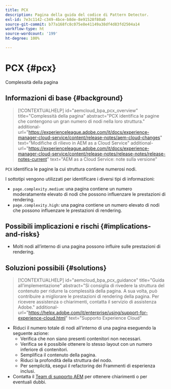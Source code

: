 ```yaml
---
title: PCX
description: Pagina della guida del codice di Pattern Detector.
exl-id: 7e3c1142-c349-4bce-b8de-8e91528f80a0
source-git-commit: b77a168fc8c075e8e41149a38df4d83fd2504a14
workflow-type: ht
source-wordcount: '199'
ht-degree: 100%

---
```


# PCX {#pcx}

Complessità della pagina

## Informazioni di base {#background}

>[!CONTEXTUALHELP]
>id="aemcloud_bpa_pcx_overview"
>title="Complessità della pagina"
>abstract="PCX identifica le pagine che contengono un gran numero di nodi nella loro struttura."
>additional-url="https://experienceleague.adobe.com/it/docs/experience-manager-cloud-service/content/release-notes/aem-cloud-changes" text="Modifiche di rilievo in AEM as a Cloud Service"
>additional-url="https://experienceleague.adobe.com/it/docs/experience-manager-cloud-service/content/release-notes/release-notes/release-notes-current" text="AEM as a Cloud Service: note sulla versione"

`PCX` identifica le pagine la cui struttura contiene numerosi nodi.

I sottotipi vengono utilizzati per identificare i diversi tipi di informazioni:

* `page.complexity.medium`: una pagina contiene un numero moderatamente elevato di nodi che possono influenzare le prestazioni di rendering.
* `page.complexity.high`: una pagina contiene un numero elevato di nodi che possono influenzare le prestazioni di rendering.

## Possibili implicazioni e rischi {#implications-and-risks}

* Molti nodi all’interno di una pagina possono influire sulle prestazioni di rendering.

## Soluzioni possibili {#solutions}

>[!CONTEXTUALHELP]
>id="aemcloud_bpa_pcx_guidance"
>title="Guida all’implementazione"
>abstract="Si consiglia di rivedere la struttura del contenuto per ridurre la complessità della pagina. A sua volta, può contribuire a migliorare le prestazioni di rendering della pagina. Per ricevere assistenza o chiarimenti, contatta il servizio di assistenza Adobe."
>additional-url="https://helpx.adobe.com/it/enterprise/using/support-for-experience-cloud.html" text="Supporto Experience Cloud"

* Riduci il numero totale di nodi all’interno di una pagina eseguendo la seguente azione:
   * Verifica che non siano presenti contenitori non necessari.
   * Verifica se è possibile ottenere lo stesso layout con un numero inferiore di contenitori.
   * Semplifica il contenuto della pagina.
   * Riduci la profondità della struttura del nodo.
   * Per semplicità, esegui il refactoring dei Frammenti di esperienza inclusi.
* Contatta il [Team di supporto AEM](https://helpx.adobe.com/it/enterprise/using/support-for-experience-cloud.html) per ottenere chiarimenti o per eventuali dubbi.
